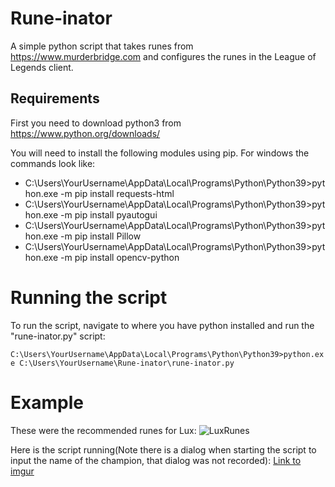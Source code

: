 # Rune-inator

A simple python script that takes runes from https://www.murderbridge.com and configures the runes in the League of Legends client.

## Requirements
First you need to download python3 from https://www.python.org/downloads/ 

You will need to install the following modules using pip. For windows the commands look like: 
  - C:\Users\YourUsername\AppData\Local\Programs\Python\Python39>python.exe -m pip install requests-html
  - C:\Users\YourUsername\AppData\Local\Programs\Python\Python39>python.exe -m pip install pyautogui
  - C:\Users\YourUsername\AppData\Local\Programs\Python\Python39>python.exe -m pip install Pillow
  - C:\Users\YourUsername\AppData\Local\Programs\Python\Python39>python.exe -m pip install opencv-python

# Running the script
To run the script, navigate to where you have python installed and run the "rune-inator.py" script:

```C:\Users\YourUsername\AppData\Local\Programs\Python\Python39>python.exe C:\Users\YourUsername\Rune-inator\rune-inator.py```

# Example
These were the recommended runes for Lux: ![LuxRunes](./images/MurderBridgeLuxRunes.PNG)

Here is the script running(Note there is a dialog when starting the script to input the name of the champion, that dialog was not recorded):
[Link to imgur](https://i.imgur.com/Kl5Cnau.mp4)
